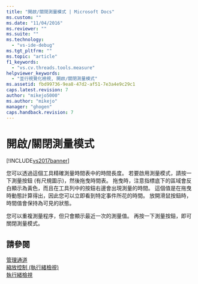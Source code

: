 ```yaml
---
title: "開啟/關閉測量模式 | Microsoft Docs"
ms.custom: ""
ms.date: "11/04/2016"
ms.reviewer: ""
ms.suite: ""
ms.technology: 
  - "vs-ide-debug"
ms.tgt_pltfrm: ""
ms.topic: "article"
f1_keywords: 
  - "vs.cv.threads.tools.measure"
helpviewer_keywords: 
  - "並行視覺化檢視, 開啟/關閉測量模式"
ms.assetid: fbd99736-9ea8-47d2-af51-7e3a4e9c29c1
caps.latest.revision: 7
author: "mikejo5000"
ms.author: "mikejo"
manager: "ghogen"
caps.handback.revision: 7
---
```

# 開啟/關閉測量模式
[!INCLUDE[vs2017banner](../code-quality/includes/vs2017banner.md)]

您可以透過這個工具精確測量時間表中的時間長度。  若要啟用測量模式，請按一下測量按鈕 \(有尺規圖示\)，然後拖曳時間表。  拖曳時，注意指標底下的區域會反白顯示為黃色，而且在工具列中的按鈕右邊會出現測量的時間。  這個值是在拖曳時動態計算得出，因此您可以立即看到特定事件所花的時間。  放開滑鼠按鈕時，時間值會保持為可見的狀態。  
  
 您可以重複測量程序，但只會顯示最近一次的測量值。  再按一下測量按鈕，即可關閉測量模式。  
  
## 請參閱  
 [管理通道](../profiling/manage-channels.md)   
 [縮放控制 \(執行緒檢視\)](../profiling/zoom-control-threads-view.md)   
 [執行緒檢視](../profiling/threads-view-parallel-performance.md)
